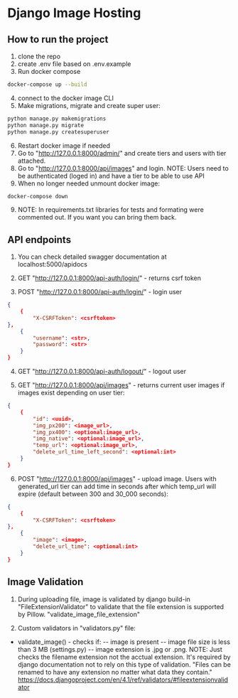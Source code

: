 # Django Image Hosting

## How to run the project

1. clone the repo
2. create .env file based on .env.example
3. Run docker compose

```bash
docker-compose up --build
```

4. connect to the docker image CLI
5. Make migrations, migrate and create super user:

```bash
python manage.py makemigrations
python manage.py migrate
python manage.py createsuperuser
```

6. Restart docker image if needed
7. Go to "http://127.0.0.1:8000/admin/" and create tiers and users with tier attached.
7. Go to "http://127.0.0.1:8000/api/images" and login. NOTE: Users need to be authenticated (loged in) and have a tier to be able to use API
8. When no longer needed unmount docker image:

```bash
docker-compose down
```

9. NOTE: In requirements.txt libraries for tests and formating were commented out. If you want you can bring them back.

## API endpoints

1. You can check detailed swagger documentation at localhost:5000/apidocs

2. GET "http://127.0.0.1:8000/api-auth/login/" - returns csrf token
3. POST "http://127.0.0.1:8000/api-auth/login/" - login user

```json
{
    {
        "X-CSRFToken": <csrftoken>
},
    {
        "username": <str>,
        "password": <str>
    }
}
```

4. GET "http://127.0.0.1:8000/api-auth/logout/" - logout user

5. GET "http://127.0.0.1:8000/api/images" - returns current user images if images exist depending on user tier:

```json
{
    {
        "id": <uuid>,
        "img_px200": <image_url>,
        "img_px400": <optional:image_url>,
        "img_native": <optional:image_url>,
        "temp_url": <optional:image_url>,
        "delete_url_time_left_second": <optional:int>
    }
}
```

6. POST "http://127.0.0.1:8000/api/images" - upload image. Users with generated_url tier can add time in seconds after which temp_url will expire (default between 300 and 30_000 seconds):

```json
{
    {
        "X-CSRFToken": <csrftoken>
},
    {
        "image": <image>,
        "delete_url_time": <optional:int>
    }
}
```

## Image Validation

1. During uploading file, image is validated by django build-in "FileExtensionValidator" to validate that the file extension is supported by Pillow. "validate_image_file_extension"

2. Custom validators in "validators.py" file:

- validate_image() - checks if:
-- image is present
-- image file size is less than 3 MB (settings.py)
-- image extension is .jpg or .png. NOTE: Just checks the filename extension not the acctual extension. It's required by django documentation not to rely on this type of validation. "Files can be renamed to have any extension no matter what data they contain." <https://docs.djangoproject.com/en/4.1/ref/validators/#fileextensionvalidator>
